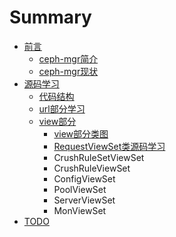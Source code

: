 # Summary

* [前言](README.md)
    * [ceph-mgr简介](ceph-mgr简介.md)
    * [ceph-mgr现状](ceph-mgr现状.md)
* [源码学习](chapter1.md)
    * [代码结构](代码结构.md)
    * [url部分学习](url部分学习.md)
    * [view部分](view部分.md)
        * [view部分类图](test.md)
        * [RequestViewSet类源码学习](requestviewset类源码学习.md)
        * CrushRuleSetViewSet
        * CrushRuleViewSet
        * ConfigViewSet
        * PoolViewSet
        * ServerViewSet
        * MonViewSet
* [TODO](todo.md)

